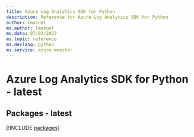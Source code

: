 ```yaml
---
title: Azure Log Analytics SDK for Python
description: Reference for Azure Log Analytics SDK for Python
author: lmazuel
ms.author: lmazuel
ms.data: 07/03/2023
ms.topic: reference
ms.devlang: python
ms.service: azure-monitor
---
```

# Azure Log Analytics SDK for Python - latest
## Packages - latest
[!INCLUDE [packages](log-analytics-index.md)]